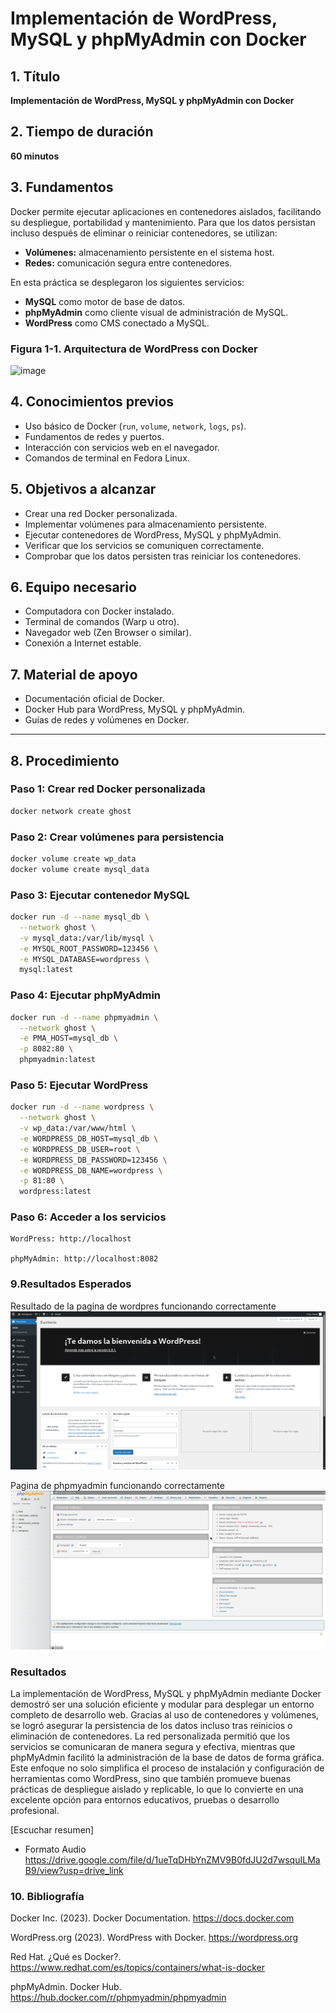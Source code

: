 # Implementación de WordPress, MySQL y phpMyAdmin con Docker

## 1. Título

**Implementación de WordPress, MySQL y phpMyAdmin con Docker**

## 2. Tiempo de duración

**60 minutos**

## 3. Fundamentos

Docker permite ejecutar aplicaciones en contenedores aislados, facilitando su despliegue, portabilidad y mantenimiento. Para que los datos persistan incluso después de eliminar o reiniciar contenedores, se utilizan:

- **Volúmenes:** almacenamiento persistente en el sistema host.
- **Redes:** comunicación segura entre contenedores.

En esta práctica se desplegaron los siguientes servicios:

- **MySQL** como motor de base de datos.
- **phpMyAdmin** como cliente visual de administración de MySQL.
- **WordPress** como CMS conectado a MySQL.

### Figura 1-1. Arquitectura de WordPress con Docker

![image](https://github.com/user-attachments/assets/e6385342-d90d-4c72-8cee-034c7fc550b2)

## 4. Conocimientos previos

- Uso básico de Docker (`run`, `volume`, `network`, `logs`, `ps`).
- Fundamentos de redes y puertos.
- Interacción con servicios web en el navegador.
- Comandos de terminal en Fedora Linux.

## 5. Objetivos a alcanzar

- Crear una red Docker personalizada.
- Implementar volúmenes para almacenamiento persistente.
- Ejecutar contenedores de WordPress, MySQL y phpMyAdmin.
- Verificar que los servicios se comuniquen correctamente.
- Comprobar que los datos persisten tras reiniciar los contenedores.

## 6. Equipo necesario

- Computadora con Docker instalado.
- Terminal de comandos (Warp u otro).
- Navegador web (Zen Browser o similar).
- Conexión a Internet estable.

## 7. Material de apoyo

- Documentación oficial de Docker.
- Docker Hub para WordPress, MySQL y phpMyAdmin.
- Guías de redes y volúmenes en Docker.

---

## 8. Procedimiento

### Paso 1: Crear red Docker personalizada

```bash
docker network create ghost
```
### Paso 2: Crear volúmenes para persistencia
```bash
docker volume create wp_data
docker volume create mysql_data
```
### Paso 3: Ejecutar contenedor MySQL
``` bash
docker run -d --name mysql_db \
  --network ghost \
  -v mysql_data:/var/lib/mysql \
  -e MYSQL_ROOT_PASSWORD=123456 \
  -e MYSQL_DATABASE=wordpress \
  mysql:latest
```
### Paso 4: Ejecutar phpMyAdmin
```bash
docker run -d --name phpmyadmin \
  --network ghost \
  -e PMA_HOST=mysql_db \
  -p 8082:80 \
  phpmyadmin:latest
```
### Paso 5: Ejecutar WordPress
```bash
docker run -d --name wordpress \
  --network ghost \
  -v wp_data:/var/www/html \
  -e WORDPRESS_DB_HOST=mysql_db \
  -e WORDPRESS_DB_USER=root \
  -e WORDPRESS_DB_PASSWORD=123456 \
  -e WORDPRESS_DB_NAME=wordpress \
  -p 81:80 \
  wordpress:latest
```
### Paso 6: Acceder a los servicios

    WordPress: http://localhost

    phpMyAdmin: http://localhost:8082

### 9.Resultados Esperados
Resultado de la pagina de wordpres funcionando correctamente
![Resultados Esperados](capturas/wordpress.png)

Pagina de phpmyadmin funcionando correctamente
![Resultados Esperados](capturas/phpmyadmin.png)


### Resultados
La implementación de WordPress, MySQL y phpMyAdmin mediante Docker demostró ser una solución eficiente y modular para desplegar un entorno completo de desarrollo web. Gracias al uso de contenedores y volúmenes, se logró asegurar la persistencia de los datos incluso tras reinicios o eliminación de contenedores. La red personalizada permitió que los servicios se comunicaran de manera segura y efectiva, mientras que phpMyAdmin facilitó la administración de la base de datos de forma gráfica.
Este enfoque no solo simplifica el proceso de instalación y configuración de herramientas como WordPress, sino que también promueve buenas prácticas de despliegue aislado y replicable, lo que lo convierte en una excelente opción para entornos educativos, pruebas o desarrollo profesional.

[Escuchar resumen]
 - Formato Audio
 https://drive.google.com/file/d/1ueTqDHbYnZMV9B0fdJU2d7wsquILMaB9/view?usp=drive_link


### 10. Bibliografía
Docker Inc. (2023). Docker Documentation. https://docs.docker.com

WordPress.org (2023). WordPress with Docker. https://wordpress.org

Red Hat. ¿Qué es Docker?. https://www.redhat.com/es/topics/containers/what-is-docker

phpMyAdmin. Docker Hub. https://hub.docker.com/r/phpmyadmin/phpmyadmin
